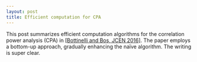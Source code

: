 ```yaml
---
layout: post
title: Efficient computation for CPA
---
```


This post summarizes efficient computation algorithms for the correlation power analysis (CPA) in [[Bottinelli and Bos, JCEN 2016]](https://eprint.iacr.org/2015/260.pdf). The paper employs a bottom-up approach, gradually enhancing the naïve algorithm. The writing is super clear.
